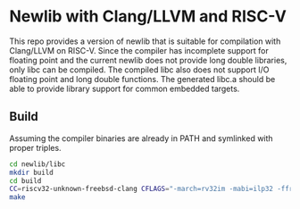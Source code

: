 # Newlib with Clang/LLVM and RISC-V

This repo provides a version of newlib that is suitable for compilation with Clang/LLVM on RISC-V.
Since the compiler has incomplete support for floating point and the current newlib does not provide long double libraries, only libc can be compiled.
The compiled libc also does not support I/O floating point and long double functions.
The generated libc.a should be able to provide library support for common embedded targets.

## Build

Assuming the compiler binaries are already in PATH and symlinked with proper triples.

```sh
cd newlib/libc
mkdir build
cd build
CC=riscv32-unknown-freebsd-clang CFLAGS="-march=rv32im -mabi=ilp32 -ffreestanding -mno-relax -Werror -g -I$PWD/../include --sysroot=$SPAREFS/gfe/sysroot32" LD=riscv32-unknown-freebsd-ld LDFLAGS="-mno-relax" RANLIB=llvm-ranlib AR=llvm-ar ../configure --build=riscv32-unknown-freebsd
make
```
